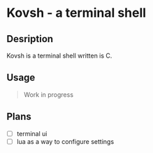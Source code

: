 # Kovsh - a terminal shell
## Desription
Kovsh is a terminal shell written is C.

## Usage
> Work in progress

## Plans
- [ ] terminal ui
- [ ] lua as a way to configure settings
